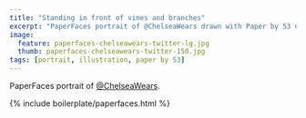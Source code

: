 ```yaml
---
title: "Standing in front of vines and branches"
excerpt: "PaperFaces portrait of @ChelseaWears drawn with Paper by 53 on an iPad."
image: 
  feature: paperfaces-chelseawears-twitter-lg.jpg
  thumb: paperfaces-chelseawears-twitter-150.jpg
tags: [portrait, illustration, paper by 53]
---
```


PaperFaces portrait of [@ChelseaWears](http://twitter.com/ChelseaWears).

{% include boilerplate/paperfaces.html %}